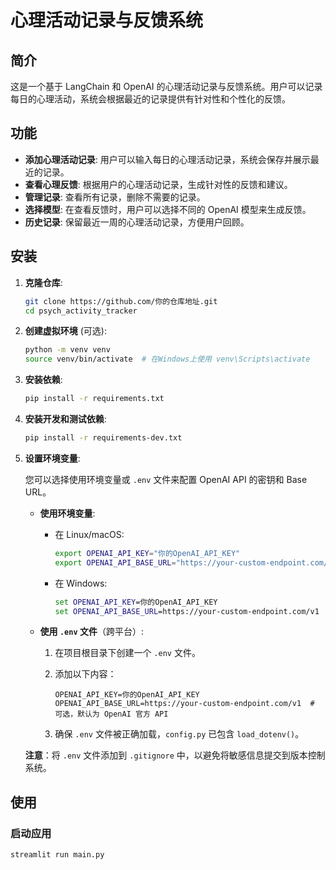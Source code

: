 # 心理活动记录与反馈系统

## 简介

这是一个基于 LangChain 和 OpenAI 的心理活动记录与反馈系统。用户可以记录每日的心理活动，系统会根据最近的记录提供有针对性和个性化的反馈。

## 功能

- **添加心理活动记录**: 用户可以输入每日的心理活动记录，系统会保存并展示最近的记录。
- **查看心理反馈**: 根据用户的心理活动记录，生成针对性的反馈和建议。
- **管理记录**: 查看所有记录，删除不需要的记录。
- **选择模型**: 在查看反馈时，用户可以选择不同的 OpenAI 模型来生成反馈。
- **历史记录**: 保留最近一周的心理活动记录，方便用户回顾。

## 安装

1. **克隆仓库**:

    ```bash
    git clone https://github.com/你的仓库地址.git
    cd psych_activity_tracker
    ```

2. **创建虚拟环境** (可选):

    ```bash
    python -m venv venv
    source venv/bin/activate  # 在Windows上使用 venv\Scripts\activate
    ```

3. **安装依赖**:

    ```bash
    pip install -r requirements.txt
    ```

4. **安装开发和测试依赖**:

    ```bash
    pip install -r requirements-dev.txt
    ```

5. **设置环境变量**:

    您可以选择使用环境变量或 `.env` 文件来配置 OpenAI API 的密钥和 Base URL。

    - **使用环境变量**:

        - 在 Linux/macOS:

            ```bash
            export OPENAI_API_KEY="你的OpenAI_API_KEY"
            export OPENAI_API_BASE_URL="https://your-custom-endpoint.com/v1"  # 可选，默认为 OpenAI 官方 API
            ```

        - 在 Windows:

            ```cmd
            set OPENAI_API_KEY=你的OpenAI_API_KEY
            set OPENAI_API_BASE_URL=https://your-custom-endpoint.com/v1  # 可选，默认为 OpenAI 官方 API
            ```

    - **使用 `.env` 文件**（跨平台）:

        1. 在项目根目录下创建一个 `.env` 文件。
        2. 添加以下内容：

            ```dotenv
            OPENAI_API_KEY=你的OpenAI_API_KEY
            OPENAI_API_BASE_URL=https://your-custom-endpoint.com/v1  # 可选，默认为 OpenAI 官方 API
            ```

        3. 确保 `.env` 文件被正确加载，`config.py` 已包含 `load_dotenv()`。

    **注意**：将 `.env` 文件添加到 `.gitignore` 中，以避免将敏感信息提交到版本控制系统。

## 使用

### 启动应用

```bash
streamlit run main.py
